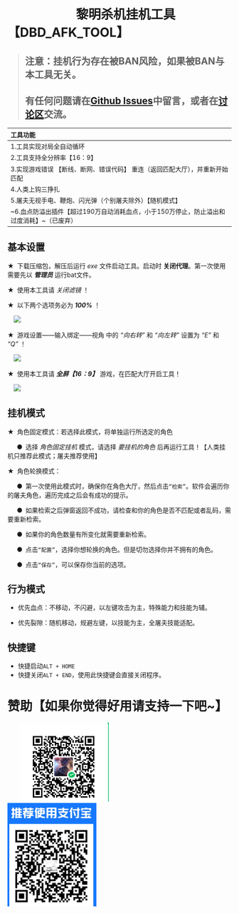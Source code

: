 # &ensp;&ensp;&ensp;&ensp;&ensp;&ensp;&ensp;&ensp;&ensp;&ensp;&ensp;黎明杀机挂机工具【DBD_AFK_TOOL】
>## 注意：挂机行为存在被BAN风险，如果被BAN与本工具无关。  
>## 有任何问题请在[Github Issues](https://github.com/maskrs/DBD_AFK_TOOL/issues)中留言，或者在[讨论区](https://github.com/maskrs/DBD_AFK_TOOL/discussions)交流。  
|工具功能|
|  :----        |
|1.工具实现对局全自动循环|
|2.工具支持全分辨率【16：9】|
|3.实现游戏错误 【断线、断网、错误代码】 重连（返回匹配大厅），并重新开始匹配|
|4.人类上钩三挣扎|
|5.屠夫无视手电、鞭炮、闪光弹（个别屠夫除外）【随机模式】|
|~6.血点防溢出插件【超过190万自动消耗血点，小于150万停止，防止溢出和过度消耗】~（已废弃）|

## 基本设置
★&ensp;下载压缩包，解压后运行 *exe* 文件启动工具。启动时 **关闭代理**。第一次使用需要先以 ***管理员*** 运行bat文件。
 
★&ensp;使用本工具请 *关闭滤镜* ！  

★&ensp;以下两个选项务必为 ***100%*** ！  

&emsp;<img src="https://github.com/maskrs/DBD_AFK_TOOL/blob/main/image-foder/%E7%94%A8%E6%88%B7%E8%AE%BE%E7%BD%AE.png" width="570px">

★&ensp;游戏设置——输入绑定——视角 中的 *“向右转”* 和 *“向左转”* 设置为 *“E”* 和 *“Q”* ！ 

&emsp;<img src="https://github.com/maskrs/DBD_AFK_TOOL/blob/main/image-foder/%E7%94%A8%E6%88%B7%E8%AE%BE%E7%BD%AE2.png" width="500px">

★&ensp;使用本工具请 ***全屏【16：9】*** 游戏，在匹配大厅开启工具！

&emsp;<img src="https://github.com/maskrs/DBD_AFK_TOOL/blob/main/image-foder/%E5%A4%A7%E5%8E%85%E5%90%AF%E5%8A%A8.png" width="600px">

## 挂机模式

★&ensp;角色固定模式：若选择此模式，将单独运行所选定的角色  

&ensp;&ensp;&ensp;●&ensp;选择 *角色固定挂机* 模式，请选择 *要挂机的角色* 后再运行工具！【人类挂机只推荐此模式；屠夫推荐使用】  

★&ensp;角色轮换模式：  

&ensp;&ensp;&ensp;●&ensp;第一次使用此模式时，确保你在角色大厅，然后点击`“检索”`。软件会遍历你的屠夫角色，遍历完成之后会有成功的提示。  

&ensp;&ensp;&ensp;●&ensp;如果检索之后弹窗返回不成功，请检查和你的角色是否不匹配或者乱码，需要重新检索。  

&ensp;&ensp;&ensp;●&ensp;如果你的角色数量有所变化就需要重新检索。  

&ensp;&ensp;&ensp;●&ensp;点击`“配置”`，选择你想轮换的角色。但是切勿选择你并不拥有的角色。  

&ensp;&ensp;&ensp;●&ensp;点击`“保存”`，可以保存你当前的选项。  

## 行为模式

- 优先血点：不移动，不闪避，以左键攻击为主，特殊能力和技能为辅。  

- 优先裂隙：随机移动，规避左键，以技能为主，全屠夫技能适配。  

## 快捷键
- 快捷启动`ALT + HOME`
- 快捷关闭`ALT + END`，使用此快捷键会直接关闭程序。
  
# 赞助【如果你觉得好用请支持一下吧~】
&ensp;&ensp;&ensp;&ensp;<img src="https://github.com/maskrs/simi/blob/main/image/%E5%BE%AE%E4%BF%A1.png" width="200px">&emsp;&emsp;&emsp;&emsp;&emsp;&emsp;&emsp;&emsp;<img src="https://github.com/maskrs/simi/blob/main/image/%E6%94%AF%E4%BB%98%E5%AE%9D.jpg" width="200px">
